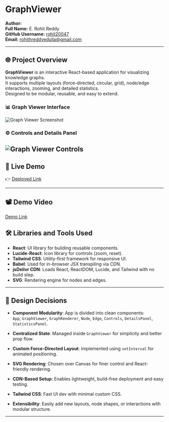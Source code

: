 # GraphViewer

**Author:**  
**Full Name:** E. Rohit Reddy  
**GitHub Username:** [rohit20047](https://github.com/rohit20047)  
**Email:** rohithreddyedulla@gmail.com  

---

## 🌐 Project Overview

**GraphViewer** is an interactive React-based application for visualizing knowledge graphs.  
It supports multiple layouts (force-directed, circular, grid), node/edge interactions, zooming, and detailed statistics.  
Designed to be modular, reusable, and easy to extend.

### 📊 Graph Viewer Interface
![Graph Viewer Screenshot](.submissions/rohit20047/src/assets/pic1.png)

### ⚙️ Controls and Details Panel
![Graph Viewer Controls](https://your-image-hosting-link.com/image2.png)
---

## 🚀 Live Demo

👉 [Deployed Link](https://dancing-cannoli-2d91fb.netlify.app/)

---

## 📽️ Demo Video
[Demo Link](https://drive.google.com/file/d/1wLbN7fFenNdvjKvj38CgCDXO8Jkvmoh9/view?usp=sharing)


## 🛠️ Libraries and Tools Used

- **React**: UI library for building reusable components.
- **Lucide-React**: Icon library for controls (zoom, reset).
- **Tailwind CSS**: Utility-first framework for responsive UI.
- **Babel**: Used for in-browser JSX transpiling via CDN.
- **jsDelivr CDN**: Loads React, ReactDOM, Lucide, and Tailwind with no build step.
- **SVG**: Rendering engine for nodes and edges.

---

## 🧠 Design Decisions

- **Component Modularity**: App is divided into clean components:  
  `App`, `GraphViewer`, `GraphRenderer`, `Node`, `Edge`, `Controls`, `DetailsPanel`, `StatisticsPanel`.

- **Centralized State**: Managed inside `GraphViewer` for simplicity and better prop flow.

- **Custom Force-Directed Layout**: Implemented using `setInterval` for animated positioning.

- **SVG Rendering**: Chosen over Canvas for finer control and React-friendly rendering.

- **CDN-Based Setup**: Enables lightweight, build-free deployment and easy testing.

- **Tailwind CSS**: Fast UI dev with minimal custom CSS.

- **Extensibility**: Easily add new layouts, node shapes, or interactions with modular structure.

---
